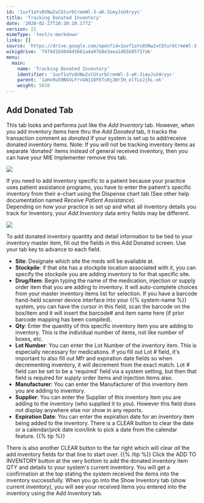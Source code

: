```yaml
---
id: '1uvf1aYv8VNw2vCGturbCrmeWl-3-aK-3imyJsU4ryyc'
title: 'Tracking Donated Inventory'
date: '2020-02-27T20:30:10.177Z'
version: 21
mimeType: 'text/x-markdown'
links: []
source: 'https://drive.google.com/open?id=1uvf1aYv8VNw2vCGturbCrmeWl-3-aK-3imyJsU4ryyc'
wikigdrive: '74f4d1b504045661a4a97b0e3aea1d65b95f37ab'
menu:
  main:
    name: 'Tracking Donated Inventory'
    identifier: '1uvf1aYv8VNw2vCGturbCrmeWl-3-aK-3imyJsU4ryyc'
    parent: '1aHv0u59NGVLFrvGN1I8FETs0j2WrIH_elfLoJjkL-ek'
    weight: 5650
---
```

## Add Donated Tab  
  
This tab looks and performs just like the *Add Inventory* tab. However, when you add inventory items here thru the *Add Donated* tab, it tracks the transaction comment as *donated* if your system is set up to add/receive donated inventory items. Note: If you will not be tracking inventory items as separate ‘donated' items instead of general received inventory, then you can have your MIE Implementer remove this tab.
  
![](../tracking-donated-inventory.assets/196fd94ac4a62ad48d4e688ae9a72bd8.png)  

If you need to add inventory specific to a patient because your practice uses patient assistance programs, you have to enter the patient's specific inventory from their e-chart using the Dispense chart tab (See other help documentation named *Receive Patient Assistance*).  
Depending on how your practice is set up and what all inventory details you track for Inventory, your *Add Inventory* data entry fields may be different.
  
![](../tracking-donated-inventory.assets/c4a53d4ad1051a958ee3c25802b2514c.png)  

To add donated inventory quantity and detail information to be tied to your inventory master item, fill out the fields in this Add Donated screen. Use your tab key to advance to each field.
* <strong>Site</strong>: Designate which site the meds will be available at.
* <strong>Stockpile</strong>: if that site has a stockpile location associated with it, you can specify the stockpile you are adding inventory to for that specific site.
* <strong>Drug/Item</strong>: Begin typing the name of the medication, injection or supply order item that you are adding to inventory. It will auto-complete choices from your master inventory items list for selection. If you have a barcode hand-held scanner device interface into your {{% system-name %}} system, you can have the cursor in this field, scan the barcode on the box/item and it will insert the barcode# and item name here (if prior barcode mapping has been compiled).
* <strong>Qty</strong>: Enter the quantity of this specific inventory item you are adding to inventory. This is the individual number of items, not like number of boxes, etc.
* <strong>Lot Number</strong>: You can enter the Lot Number of the inventory item. This is especially necessary for medications. If you fill out Lot # field, it's important to also fill out Mfr and expiration date fields so when decrementing inventory, it will decrement from the exact match. Lot # field can be set to be a ‘required' field via a system setting, but then that field is required for supply order items and injection items also.
* <strong>Manufacturer</strong>: You can enter the Manufacturer of this inventory item you are adding to inventory.
* <strong>Supplier</strong>: You can enter the Supplier of this inventory item you are adding to the inventory (who supplied it to you). However this field does not display anywhere else nor show in any reports.
* <strong>Expiration Date</strong>: You can enter the expiration date for an inventory item being added to the inventory. There is a CLEAR button to clear the date or a calendar/pick date icon/link to pick a date from the calendar feature.
{{% tip %}}

There is also another CLEAR button to the far right which will clear *all* the add inventory fields for that line to start over.
{{% /tip %}}
Click the ADD TO INVENTORY button at the very bottom to add the donated inventory item QTY and details to your system's current inventory.
You will get a confirmation at the top stating the system received the items into the inventory successfully.
When you go into the Show Inventory tab (show current inventory), you will see your received items you entered into the inventory using the Add Inventory tab.
